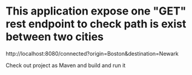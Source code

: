 # This application expose one "GET" rest endpoint to check path is exist between two cities

http://localhost:8080/connected?origin=Boston&destination=Newark

Check out project as Maven and build and run it
